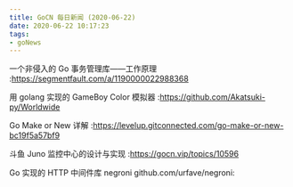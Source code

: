```yaml
---
title: GoCN 每日新闻 (2020-06-22)
date: 2020-06-22 10:17:23
tags:
- goNews
---
```

一个非侵入的 Go 事务管理库——工作原理 :https://segmentfault.com/a/1190000022988368

用 golang 实现的 GameBoy Color 模拟器 :https://github.com/Akatsuki-py/Worldwide

Go Make or New 详解 :https://levelup.gitconnected.com/go-make-or-new-bc19f5a57bf9

斗鱼 Juno 监控中心的设计与实现 :https://gocn.vip/topics/10596

Go 实现的 HTTP 中间件库 negroni github.com/urfave/negroni:

